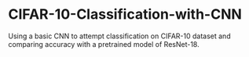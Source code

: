 # CIFAR-10-Classification-with-CNN
Using a basic CNN to attempt classification on CIFAR-10 dataset and comparing accuracy with a pretrained model of ResNet-18.
